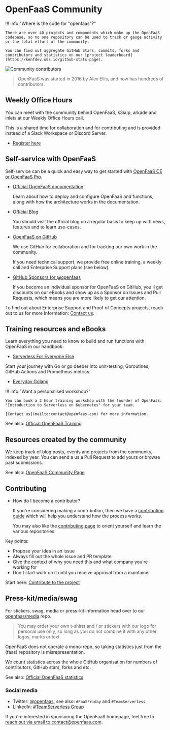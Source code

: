 # OpenFaaS Community

!!! info "Where is the code for "openfaas"?"

    There are over 40 projects and components which make up the OpenFaaS codebase, so no one repository can be used to track or gauge activity or the total effort of the community.
    
    You can find out aggregate GitHub Stars, commits, forks and contributors and statistics on our [project leaderboard](https://kenfdev.o6s.io/github-stats-page).

![Community contributors](https://www.openfaas.com/images/spring-easter/contributors.jpg)

> OpenFaaS was started in 2016 by Alex Ellis, and now has hundreds of contributors.

## Weekly Office Hours

You can meet with the community behind OpenFaaS, k3sup, arkade and inlets at our Weekly Office Hours call.

This is a shared time for collaboration and for contributing and is provided instead of a Slack Workspace or Discord Server.

* [Register here](https://github.com/openfaas/faas/issues/1683)

## Self-service with OpenFaaS

Self-service can be a quick and easy way to get started with [OpenFaaS CE or OpenFaaS Pro](/openfaas-pro/introduction).

* [Official OpenFaaS documentation](https://docs.openfaas.com/)
    
    Learn about how to deploy and configure OpenFaaS and functions, along with how the architecture works in the documentation.

* [Official Blog](https://openfaas.com/blog)
    
    You should visit the official blog on a regular basis to keep up with news, features and to learn use-cases.

* [OpenFaaS on GitHub](https://github.com/openfaas/)

    We use GitHub for collaboration and for tracking our own work in the community.

    If you need technical support, we provide free online training, a weekly call and Enterprise Support plans (see below).

* [GitHub Sponsors for @openfaas](https://github.com/sponsors/openfaas)

    If you become an individual sponsor for OpenFaaS on GitHub, you'll get discounts on our eBooks and show up as a Sponsor on Issues and Pull Requests, which means you are more likely to get our attention.

To find out about Enterprise Support and Proof of Concepts projects, reach out to us for more information: [Contact us](https://openfaas.com/support/).
## Training resources and eBooks

Learn everything you need to know to build and run functions with OpenFaaS in our handbook:

* [Serverless For Everyone Else](https://gumroad.com/l/serverless-for-everyone-else)

Start your journey with Go or go deeper into unit-testing, Goroutines, GitHub Actions and Prometheus metrics:

* [Everyday Golang](https://openfaas.gumroad.com/l/everyday-golang)

!!! info "Want a personalised workshop?"

    You can book a 2 hour training workshop with the founder of OpenFaaS: "Introduction to Serverless on Kubernetes" for your team.
    
    [Contact us](mailto:contact@openfaas.com) for more information.

See also: [Official OpenFaaS Training](/tutorials/training)

## Resources created by the community

We keep track of blog posts, events and projects from the community, indexed by year. You can send a us a Pull Request to add yours or browse past submissions.

See also: [OpenFaaS Community Page](https://github.com/openfaas/faas/blob/master/community.md)

## Contributing

* How do I become a contributor?

    If you're considering making a contribution, then we have a [contribution guide](https://github.com/openfaas/faas/blob/master/CONTRIBUTING.md) which will help you understand how the process works.

    You may also like the [contributing page](/contributing/get-started) to orient yourself and learn the various repositories.

Key points:

* Propose your idea in an issue
* Always fill out the whole issue and PR template
* Give the context of why you need this and what company you're working for
* Don't start work on it until you receive approval from a maintainer

Start here: [Contribute to the project](/contributing/get-started)

## Press-kit/media/swag

For stickers, swag, media or press-kit information head over to our [openfaas/media](https://github.com/openfaas/media/blob/master/README.md) repo.

> You may order your own t-shirts and / or stickers with our logo for personal use only, so long as you do not combine it with any other logos, marks or text.

OpenFaaS does not operate a mono-repo, so taking statistics just from the (faas) repository is misrepresentation.

We count statistics across the whole GitHub organisation for numbers of contributors, GitHub stars, forks and etc.

See also: [Official OpenFaaS statistics](https://kenfdev.o6s.io/github-stats-page).

### Social media

* Twitter: [@openfaas](https://twitter.com/openfaas), see also: `#FaaSFriday` and `#TeamServerless`
* LinkedIn: [#TeamServerless Group](https://www.linkedin.com/groups/13670843/)

If you're interested in sponsoring the OpenFaaS homepage, feel free to [reach out via email to contact@openfaas.com](mailto:contact@openfaas.com).
